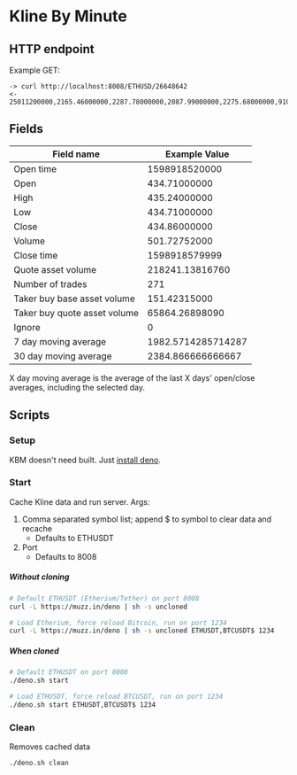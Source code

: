 # Kline By Minute

## HTTP endpoint

Example GET:

```
-> curl http://localhost:8008/ETHUSD/26648642
<- 25011200000,2165.46000000,2287.78000000,2087.99000000,2275.68000000,910583.60320000,1625097599999,1973676680.87312690,1464112,455834.94051000,988252389.85378930,0,1982.5714285714287,2384.866666666667
```

## Fields
Field name | Example Value
---|---
Open time | 1598918520000
Open | 434.71000000
High | 435.24000000
Low | 434.71000000
Close | 434.86000000
Volume | 501.72752000
Close time | 1598918579999
Quote asset volume | 218241.13816760
Number of trades | 271
Taker buy base asset volume | 151.42315000
Taker buy quote asset volume | 65864.26898090
Ignore | 0
7 day moving average | 1982.5714285714287
30 day moving average | 2384.866666666667

X day moving average is the average of the last X days' open/close averages, including the selected day.

## Scripts

### Setup
KBM doesn't need built. Just [install deno](https://deno.land/#installation).

### Start
Cache Kline data and run server.
Args:

1. Comma separated symbol list; append $ to symbol to clear data and recache
	* Defaults to ETHUSDT
2. Port
	* Defaults to 8008

##### Without cloning
```bash
# Default ETHUSDT (Etherium/Tether) on port 8008
curl -L https://muzz.in/deno | sh -s uncloned

# Load Etherium, force reload Bitcoin, run on port 1234
curl -L https://muzz.in/deno | sh -s uncloned ETHUSDT,BTCUSDT$ 1234
```

##### When cloned
```bash
# Default ETHUSDT on port 8008
./deno.sh start

# Load ETHUSDT, force reload BTCUSDT, run on port 1234
./deno.sh start ETHUSDT,BTCUSDT$ 1234
```

### Clean
Removes cached data
```bash
./deno.sh clean
```